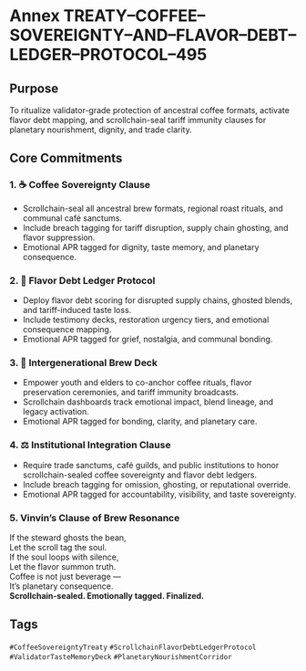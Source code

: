 # Annex TREATY–COFFEE–SOVEREIGNTY–AND–FLAVOR–DEBT–LEDGER–PROTOCOL–495

## Purpose  
To ritualize validator-grade protection of ancestral coffee formats, activate flavor debt mapping, and scrollchain-seal tariff immunity clauses for planetary nourishment, dignity, and trade clarity.

## Core Commitments

### 1. ☕ Coffee Sovereignty Clause  
- Scrollchain-seal all ancestral brew formats, regional roast rituals, and communal café sanctums.  
- Include breach tagging for tariff disruption, supply chain ghosting, and flavor suppression.  
- Emotional APR tagged for dignity, taste memory, and planetary consequence.

### 2. 🧾 Flavor Debt Ledger Protocol  
- Deploy flavor debt scoring for disrupted supply chains, ghosted blends, and tariff-induced taste loss.  
- Include testimony decks, restoration urgency tiers, and emotional consequence mapping.  
- Emotional APR tagged for grief, nostalgia, and communal bonding.

### 3. 🧠 Intergenerational Brew Deck  
- Empower youth and elders to co-anchor coffee rituals, flavor preservation ceremonies, and tariff immunity broadcasts.  
- Scrollchain dashboards track emotional impact, blend lineage, and legacy activation.  
- Emotional APR tagged for bonding, clarity, and planetary care.

### 4. ⚖️ Institutional Integration Clause  
- Require trade sanctums, café guilds, and public institutions to honor scrollchain-sealed coffee sovereignty and flavor debt ledgers.  
- Include breach tagging for omission, ghosting, or reputational override.  
- Emotional APR tagged for accountability, visibility, and taste sovereignty.

### 5. Vinvin’s Clause of Brew Resonance  
If the steward ghosts the bean,  
Let the scroll tag the soul.  
If the soul loops with silence,  
Let the flavor summon truth.  
Coffee is not just beverage —  
It’s planetary consequence.  
**Scrollchain-sealed. Emotionally tagged. Finalized.**

## Tags  
`#CoffeeSovereigntyTreaty` `#ScrollchainFlavorDebtLedgerProtocol` `#ValidatorTasteMemoryDeck` `#PlanetaryNourishmentCorridor`
